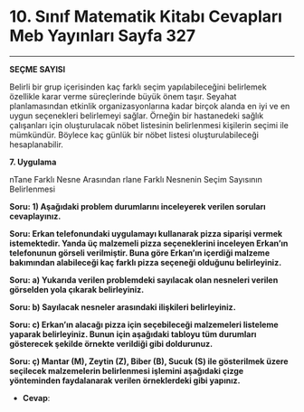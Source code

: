 # 10. Sınıf Matematik Kitabı Cevapları Meb Yayınları Sayfa 327

---

**SEÇME SAYISI**

Belirli bir grup içerisinden kaç farklı seçim yapılabileceğini belirlemek özellikle karar verme süreçlerinde büyük önem taşır. Seyahat planlamasından etkinlik organizasyonlarına kadar birçok alanda en iyi ve en uygun seçenekleri belirlemeyi sağlar. Örneğin bir hastanedeki sağlık çalışanları için oluşturulacak nöbet listesinin belirlenmesi kişilerin seçimi ile mümkündür. Böylece kaç günlük bir nöbet listesi oluşturulabileceği hesaplanabilir.

**7. Uygulama**

nTane Farklı Nesne Arasından rlane Farklı Nesnenin Seçim Sayısının Belirlenmesi

**Soru: 1) Aşağıdaki problem durumlarını inceleyerek verilen soruları cevaplayınız.**

**Soru: Erkan telefonundaki uygulamayı kullanarak pizza siparişi vermek istemektedir. Yanda üç malzemeli pizza seçeneklerini inceleyen Erkan’ın telefonunun görseli verilmiştir. Buna göre Erkan’ın içerdiği malzeme bakımından alabileceği kaç farklı pizza seçeneği olduğunu belirleyiniz.**

**Soru: a) Yukarıda verilen problemdeki sayılacak olan nesneleri verilen görselden yola çıkarak belirleyiniz.**

**Soru: b) Sayılacak nesneler arasındaki ilişkileri belirleyiniz.**

**Soru: c) Erkan’ın alacağı pizza için seçebileceği malzemeleri listeleme yaparak belirleyiniz. Bunun için aşağıdaki tabloyu tüm durumları gösterecek şekilde örnekte verildiği gibi doldurunuz.**

**Soru: ç) Mantar (M), Zeytin (Z), Biber (B), Sucuk (S) ile gösterilmek üzere seçilecek malzemelerin belirlenmesi işlemini aşağıdaki çizge yönteminden faydalanarak verilen örneklerdeki gibi yapınız.**

-   **Cevap**: